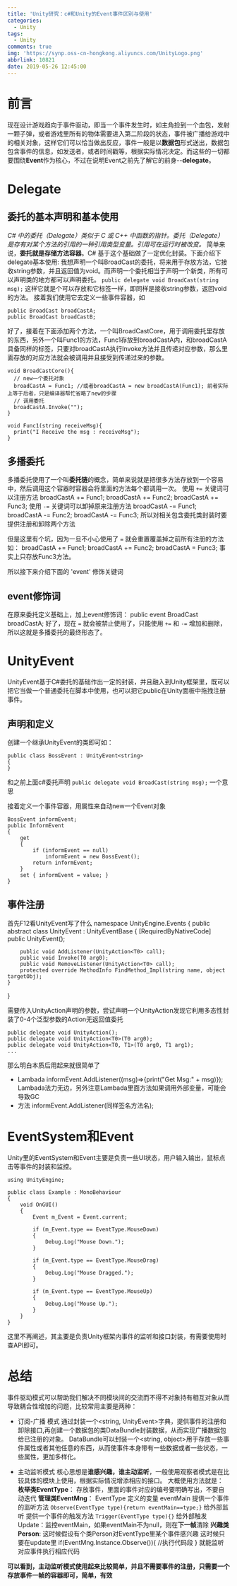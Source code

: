 ```yaml
---
title: 'Unity研究：c#和Unity的Event事件区别与使用'
categories:
  - Unity
tags:
  - Unity
comments: true
img: 'https://synp.oss-cn-hongkong.aliyuncs.com/UnityLogo.png'
abbrlink: 10821
date: 2019-05-26 12:45:00
---
```


# 前言
现在设计游戏趋向于事件驱动，即当一个事件发生时，如主角捡到一个血包，发射一颗子弹，或者游戏里所有的物体需要进入第二阶段的状态，事件被广播给游戏中的相关对象，这样它们可以恰当做出反应，事件一般是以**数据包**形式送出，数据包包含事件的信息，如发送者，或者时间戳等，根据实际情况决定。而这些的一切都要围绕**Event**作为核心，不过在说明Event之前先了解它的前身--**delegate**。

# Delegate
## 委托的基本声明和基本使用
*C# 中的委托（Delegate）类似于 C 或 C++ 中函数的指针。委托（Delegate） 是存有对某个方法的引用的一种引用类型变量。引用可在运行时被改变。*
简单来说，**委托就是存储方法容器**。C# 基于这个基础做了一定优化封装。下面介绍下delegate基本使用:
我想声明一个叫BroadCast的委托，将来用于存放方法，它接收string参数，并且返回值为void。而声明一个委托相当于声明一个新类，所有可以声明类的地方都可以声明委托。
`public delegate void BroadCast(string msg);`
这样它就是个可以存放和它标签一样，即同样是接收string参数，返回void的方法。
接着我们使用它去定义一些事件容器，如
```
public BroadCast broadCastA;
public BroadCast broadCastB;
```
好了，接着在下面添加两个方法，一个叫BroadCastCore，用于调用委托里存放的东西，另外一个叫Func1的方法，Func1存放到broadCastA内，和broadCastA具备同样的标签，只要对broadCastA执行Invoke方法并且传递对应参数，那么里面存放的对应方法就会被调用并且接受到传递过来的参数。
```
void BroadCastCore(){
  // new一个委托对象
  broadCastA = Func1; //或者broadCastA = new broadCastA(Func1); 前者实际上等于后者，只是编译器帮忙省略了new的步骤
  // 调用委托
  broadCastA.Invoke("");
}

void Func1(string receiveMsg){
  print("I Receive the msg : receiveMsg");
}
```

## 多播委托
多播委托使用了一个叫**委托链**的概念，简单来说就是把很多方法存放到一个容易中，然后调用这个容器时容器会将里面的方法每个都调用一次。
使用 `+=` 关键词可以注册方法
broadCastA += Func1;
broadCastA += Func2;
broadCastA += Func3;
使用 `-=` 关键词可以卸掉原来注册方法
broadCastA -= Func1;
broadCastA -= Func2;
broadCastA -= Func3;
所以对相关包含委托类封装时要提供注册和卸除两个方法

但是这里有个坑，因为一旦不小心使用了 `=` 就会重置覆盖掉之前所有注册的方法如：
broadCastA += Func1;
broadCastA += Func2;
broadCastA = Func3;
事实上只存放Func3方法。

所以接下来介绍下面的 'event' 修饰关键词

## event修饰词
在原来委托定义基础上，加上event修饰词：
public event BroadCast broadCastA;
好了，现在 `=` 就会被禁止使用了，只能使用 `+=` 和 `-=` 增加和删除，所以这就是多播委托的最终形态了。

# UnityEvent
UnityEvent基于C#委托的基础作出一定的封装，并且融入到Unity框架里，既可以把它当做一个普通委托在脚本中使用，也可以把它public在Unity面板中拖拽注册事件。
## 声明和定义
创建一个继承UnityEvent的类即可如：
```
public class BossEvent : UnityEvent<string>
{
}
```
和之前上面c#委托声明 `public delegate void BroadCast(string msg);` 一个意思

接着定义一个事件容器，用属性来自动new一个Event对象
```
BossEvent informEvent;
public InformEvent 
{
    get
    {
        if (informEvent == null)
            informEvent = new BossEvent();
        return informEvent;
    }
    set { informEvent = value; }
}
```

## 事件注册
首先F12看UnityEvent写了什么
namespace UnityEngine.Events
{
    public abstract class UnityEvent<T0> : UnityEventBase
    {
        [RequiredByNativeCode]
        public UnityEvent();

        public void AddListener(UnityAction<T0> call);
        public void Invoke(T0 arg0);
        public void RemoveListener(UnityAction<T0> call);
        protected override MethodInfo FindMethod_Impl(string name, object targetObj);
    }
}

需要传入UnityAction声明的参数，尝试声明一个UnityAction发现它利用多态性封装了0-4个泛型参数的Action无返回值委托
```
public delegate void UnityAction();
public delegate void UnityAction<T0>(T0 arg0);
public delegate void UnityAction<T0, T1>(T0 arg0, T1 arg1);
...
```
那么明白本质后用起来就很简单了
- Lambada
informEvent.AddListener((msg)=>{print("Get Msg:" + msg)});
Lambada法力无边，另外注意Lambada里面方法如果调用外部变量，可能会导致GC
- 方法
informEvent.AddListener(同样签名方法名);

# EventSystem和Event
Unity里的EventSystem和Event主要是负责一些UI状态，用户输入输出，鼠标点击等事件的封装和监控。
```
using UnityEngine;

public class Example : MonoBehaviour
{
    void OnGUI()
    {
        Event m_Event = Event.current;

        if (m_Event.type == EventType.MouseDown)
        {
            Debug.Log("Mouse Down.");
        }

        if (m_Event.type == EventType.MouseDrag)
        {
            Debug.Log("Mouse Dragged.");
        }

        if (m_Event.type == EventType.MouseUp)
        {
            Debug.Log("Mouse Up.");
        }
    }
}
````

这里不再阐述，其主要是负责Unity框架内事件的监听和接口封装，有需要使用时查API即可。

# 总结
事件驱动模式可以帮助我们解决不同模块间的交流而不得不对象持有相互对象从而导致耦合性增加的问题，比较常用主要是两种：
- 订阅-广播 模式
通过封装一个<string, UnityEvent>字典，提供事件的注册和卸除接口,再创建一个数据包的类DataBundle封装数据，从而实现广播数据包给已注册的对象。
DataBundle可以封装一个<string, object>用于存放一些事件属性或者其他任意的东西，从而使事件本身带有一些数据或者一些状态，一些属性，更加多样化。

- 主动监听模式
核心思想是**谁感兴趣，谁主动监听**，一般使用观察者模式是在比较具体的模块上使用，根据实际情况增添相应的接口。
大概使用方法就是：
**枚举类EventType**：
存放事件，里面的事件对应的编号要明确写出，不要自动迭代
**管理类EventMng**：
EventType 定义的变量 eventMain
提供一个事件的监听方法
`Observe(EventType type){return eventMain==type;}`
给外部监听
提供一个事件的触发方法
`Trigger(EventType type){}`
给外部触发
Update：监控eventMain，如果eventMain不为null，则在**下一帧**清除
**兴趣类Person**:
这时候假设有个类Person对EventType里某个事件感兴趣
这时候只要在update里
if(EventMng.Instance.Observe()){
  //执行代码段
}
就能监听对应事件执行相应代码

**可以看到，主动监听模式使用起来比较简单，并且不需要事件的注册，只需要一个存放事件一帧的容器即可，简单，有效**